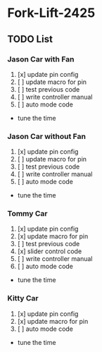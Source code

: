 # Fork-Lift-2425

## TODO List
### Jason Car with Fan
1. [x] update pin config
2. [ ] update macro for pin
3. [ ] test previous code
4. [ ] write controller manual
5. [ ] auto mode code
  - tune the time

### Jason Car without Fan
1. [x] update pin config
2. [ ] update macro for pin
3. [ ] test previous code
4. [ ] write controller manual
5. [ ] auto mode code
  - tune the time

### Tommy Car
1. [x] update pin config
2. [x] update macro for pin
3. [ ] test previous code
4. [x] slider control code
5. [ ] write controller manual
6. [ ] auto mode code
  - tune the time

### Kitty Car
1. [x] update pin config
2. [x] update macro for pin
3. [ ] auto mode code
  - tune the time